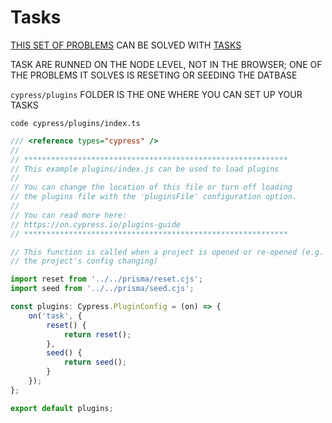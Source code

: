 # Tasks

[THIS SET OF PROBLEMS](https://github.com/Rade58/cypress-lessons/blob/main/lessons/13.%20A%20Set%20of%20Problems.md) CAN BE SOLVED WITH [TASKS](https://github.com/Rade58/cypress-lessons/blob/main/lessons/14.%20Tasks.md)

TASK ARE RUNNED ON THE NODE LEVEL, NOT IN THE BROWSER; ONE OF THE PROBLEMS IT SOLVES IS RESETING OR SEEDING THE DATBASE

`cypress/plugins` FOLDER IS THE ONE WHERE YOU CAN SET UP YOUR TASKS 

```
code cypress/plugins/index.ts
```

```ts
/// <reference types="cypress" />
//
// ***********************************************************
// This example plugins/index.js can be used to load plugins
//
// You can change the location of this file or turn off loading
// the plugins file with the 'pluginsFile' configuration option.
//
// You can read more here:
// https://on.cypress.io/plugins-guide
// ***********************************************************

// This function is called when a project is opened or re-opened (e.g. due to
// the project's config changing)

import reset from '../../prisma/reset.cjs';
import seed from '../../prisma/seed.cjs';

const plugins: Cypress.PluginConfig = (on) => {
	on('task', {
		reset() {
			return reset();
		},
		seed() {
			return seed();
		}
	});
};

export default plugins;

```